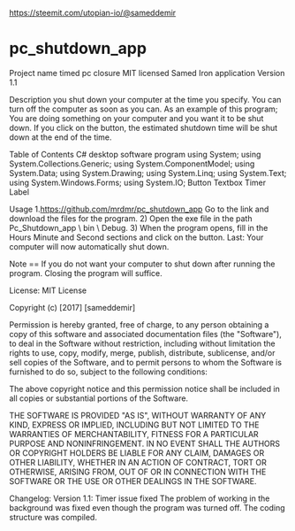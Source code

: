 https://steemit.com/utopian-io/@sameddemir
# pc_shutdown_app
Project name
timed pc closure
MIT licensed Samed Iron application
Version 1.1

Description
you shut down your computer at the time you specify.
You can turn off the computer as soon as you can.
As an example of this program; You are doing something on your computer and you want it to be shut down.
If you click on the button, the estimated shutdown time will be shut down at the end of the time.

Table of Contents
C# desktop software program
using System;
using System.Collections.Generic;
using System.ComponentModel;
using System.Data;
using System.Drawing;
using System.Linq;
using System.Text;
using System.Windows.Forms;
using System.IO;
Button
Textbox
Timer
Label

Usage
1.https://github.com/mrdmr/pc_shutdown_app Go to the link and download the files for the program.
2) Open the exe file in the path Pc_Shutdown_app \ bin \ Debug.
3) When the program opens, fill in the Hours Minute and Second sections and click on the button.
Last: Your computer will now automatically shut down.

Note == If you do not want your computer to shut down after running the program. Closing the program will suffice.

License:
MIT License

Copyright (c) [2017] [sameddemir]

Permission is hereby granted, free of charge, to any person obtaining a copy
of this software and associated documentation files (the "Software"), to deal
in the Software without restriction, including without limitation the rights
to use, copy, modify, merge, publish, distribute, sublicense, and/or sell
copies of the Software, and to permit persons to whom the Software is
furnished to do so, subject to the following conditions:

The above copyright notice and this permission notice shall be included in all
copies or substantial portions of the Software.

THE SOFTWARE IS PROVIDED "AS IS", WITHOUT WARRANTY OF ANY KIND, EXPRESS OR
IMPLIED, INCLUDING BUT NOT LIMITED TO THE WARRANTIES OF MERCHANTABILITY,
FITNESS FOR A PARTICULAR PURPOSE AND NONINFRINGEMENT. IN NO EVENT SHALL THE
AUTHORS OR COPYRIGHT HOLDERS BE LIABLE FOR ANY CLAIM, DAMAGES OR OTHER
LIABILITY, WHETHER IN AN ACTION OF CONTRACT, TORT OR OTHERWISE, ARISING FROM,
OUT OF OR IN CONNECTION WITH THE SOFTWARE OR THE USE OR OTHER DEALINGS IN THE
SOFTWARE.


Changelog:
Version 1.1:
Timer issue fixed
The problem of working in the background was fixed even though the program was turned off.
The coding structure was compiled.
